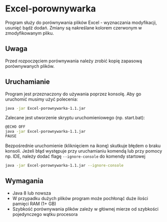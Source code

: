 # Excel-porownywarka
Program służy do porównywania plików Excel - wyznaczania modyfikacji, usunięć bądź dodań. Zmiany są nakreślane kolorem czerwonym w zmodyfikowanym pliku.

## Uwaga 
Przed rozpoczęciem porównywania należy zrobić kopię zapasową porównywanych plików.

## Uruchamianie
Program jest przeznaczony do używania poprzez konsolę. Aby go uruchomić musimy użyć polecenia:

```bash
java -jar Excel-porownywarka-1.1.jar
```

Zalecane jest utworzenie skryptu uruchomieniowego (np. start.bat):
```bash
@ECHO OFF
java -jar Excel-porownywarka-1.1.jar
PAUSE
```


Bezpośrednie uruchomienie (kliknięciem na ikonę) skutkuje błędem o braku konsoli. Jeżeli błąd występuje przy uruchamianiu komendą lub przy pomocy np. IDE, należy dodać flagę `--ignore-console` do komendy startowej
```bash
java -jar Excel-porownywarka-1.1.jar --ignore-console
```
## Wymagania
- Java 8 lub nowsza
- W przypadku dużych plików program może pochłonąć duże ilości pamięci RAM (1+ GB)
- Szybkość porównywania plików zależy w głównej mierze od szybkości pojedynczego wątku procesora
